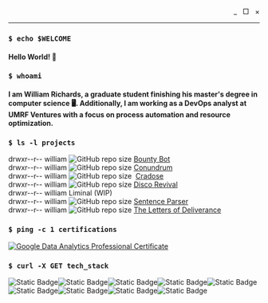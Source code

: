 <p align="right">&#95; &nbsp; &square; &nbsp; &times;</p><hr>

### `$ echo $WELCOME`

#### Hello World! 👋

### `$ whoami`

#### I am William Richards, a graduate student finishing his master's degree in computer science 🖥️. Additionally, I am working as a DevOps analyst at UMRF Ventures with a focus on process automation and resource optimization.

### `$ ls -l projects`

drwxr--r-- william <img alt="GitHub repo size" src="https://img.shields.io/github/repo-size/BugByte14/bounty-bot"> [Bounty Bot](https://github.com/BugByte14/bounty-bot)<br>
drwxr--r-- william <img alt="GitHub repo size" src="https://img.shields.io/github/repo-size/PyxelByte/conundrum"> [Conundrum](https://github.com/PyxelByte/conundrum)<br>
drwxr--r-- william <img alt="GitHub repo size" src="https://img.shields.io/github/repo-size/BugByte14/cradose"> &nbsp;[Cradose](https://github.com/BugByte14/cradose)<br>
drwxr--r-- william <img alt="GitHub repo size" src="https://img.shields.io/github/repo-size/PyxelByte/disco-revival"> [Disco Revival](https://github.com/PyxelByte/disco-revival)<br>
drwxr--r-- william Liminal (WIP)<br>
drwxr--r-- william <img alt="GitHub repo size" src="https://img.shields.io/github/repo-size/BugByte14/sentence-parser"> [Sentence Parser](https://github.com/BugByte14/sentence-parser)<br>
drwxr--r-- william <img alt="GitHub repo size" src="https://img.shields.io/github/repo-size/PyxelByte/the-letters-of-deliverance"> [The Letters of Deliverance](https://github.com/PyxelByte/the-letters-of-deliverance) <br>

### `$ ping -c 1 certifications`
<!--START_SECTION:badges-->
[![Google Data Analytics Professional Certificate](https://images.credly.com/size/110x110/images/d41de2b7-cbc2-47ec-bcf1-ebecbe83872f/GCC_badge_DA_1000x1000.png)](http://www.credly.com/badges/b97fc805-64f5-4915-84ba-82480914bce0 "Google Data Analytics Professional Certificate")

<!--END_SECTION:badges-->

### `$ curl -X GET tech_stack`

<img alt="Static Badge" src="https://img.shields.io/badge/Bash-gnubash?logo=gnubash&logoColor=white&color=%234EAA25"><img alt="Static Badge" src="https://img.shields.io/badge/C-C?logo=C&logoColor=white&color=%23A8B9CC"><img alt="Static Badge" src="https://img.shields.io/badge/C%2B%2B-cplusplus?logo=cplusplus&logoColor=white&color=%2300599C"><img alt="Static Badge" src="https://img.shields.io/badge/CSS-css3?logo=css3&logoColor=white&color=%231572B6"><img alt="Static Badge" src="https://img.shields.io/badge/HTML-html5?logo=html5&logoColor=white&color=%23E34F26"><img alt="Static Badge" src="https://img.shields.io/badge/Java-oracle?logo=oracle&logoColor=white&color=%23F80000"><img alt="Static Badge" src="https://img.shields.io/badge/JavaScript-javascript?logo=javascript&logoColor=white&color=%23F7DF1E"><img alt="Static Badge" src="https://img.shields.io/badge/Python-python?logo=python&logoColor=white&color=%233776AB"><img alt="Static Badge" src="https://img.shields.io/badge/Ruby-ruby?logo=ruby&logoColor=white&color=%23CC342D">


<!--
**BugByte14/BugByte14** is a ✨ _special_ ✨ repository because its `README.md` (this file) appears on your GitHub profile.

Here are some ideas to get you started:

- 🔭 I’m currently working on ...
- 🌱 I’m currently learning ...
- 👯 I’m looking to collaborate on ...
- 🤔 I’m looking for help with ...
- 💬 Ask me about ...
- 📫 How to reach me: ...
- 😄 Pronouns: ...
- ⚡ Fun fact: ...
-->
